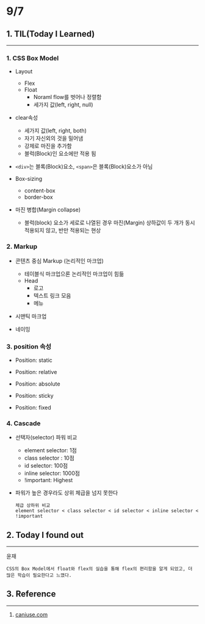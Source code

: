 ﻿# 9/7

## 1. TIL(Today I Learned)
---
### 1.  CSS Box Model

- Layout  
	- Flex
	- Float
		- Noraml flow를 벗어나 정렬함
		- 세가지 값(left, right, null)
		
- clear속성 
	- 세가지 값(left, right, both)
	- 자기 자신외의 것을 밀어냄
	- 강제로 마진을 추가함
	- 블럭(Block)인 요소에만 적용 됨

- `<div>`는 블록(Block)요소,  `<span>`은 블록(Block)요소가 아님

- Box-sizing
	- content-box
	- border-box
		
- 마진 병합(Margin collapse)
	- 블럭(block) 요소가 세로로 나열된 경우 마진(Margin) 상하값이 두 개가 동시 적용되지 않고, 반만 적용되는 현상

### 2. Markup

- 콘텐츠 중심 Markup (논리적인 마크업)
	- 테이블식 마크업으론 논리적인 마크업이 힘듦
	- Head
		- 로고
		- 텍스트 링크 모음
		- 메뉴

- 시맨틱 마크업

- 네이밍

### 3. position 속성

- Position: static

- Position: relative

- Position: absolute

- Position: sticky

- Position: fixed

### 4. Cascade

- 선택자(selector) 파워 비교
	- element selector: 1점
	- class selector : 10점
	- id selector: 100점
	- inline selector: 1000점
	- !important: Highest

- 파워가 높은 경우라도 상위 체급을 넘지 못한다
	```
	체급 상하위 비교
	element selector < class selector < id selector < inline selector < !important
	``` 

## 2. Today I found out
---
윤재
```
CSS의 Box Model에서 float와 flex의 실습을 통해 flex의 편리함을 알게 되었고, 더 많은 학습이 필요한다고 느꼈다.   
```

## 3. Reference
---
1.  [caniuse.com](https://caniuse.com/)



